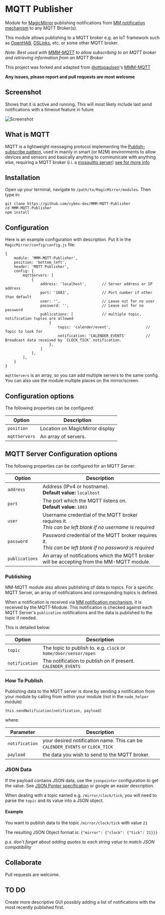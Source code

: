 # MQTT Publisher

Module for [MagicMirror](https://github.com/MichMich/MagicMirror/) publishing notifications from [MM notification mechanism](https://github.com/michMich/MagicMirror/wiki/notifications) to any MQTT Broker(s).

This module allows publishing to a MQTT broker e.g. an IoT framework such as [OpenHAB](https://www.openhab.org/), [DSLinks](http://iot-dsa.org/), etc, or some other MQTT broker.

*Note: 
Best used with [MMM-MQTT](https://github.com/ottopaulsen/MMM-MQTT) to allow subscribing to an MQTT broker and retrieving information from an MQTT Broker* 

This project was forked and adapted from [@ottopaulsen](https://github.com/ottopaulsen)'s [MMM-MQTT](https://github.com/ottopaulsen/MMM-MQTT)

**Any issues, please report and pull requests are most welcome**

## Screenshot

Shows that it is active and running. This will most likely include last send notifications with a timeout feature in future

![Screenshot](doc/MQTT-Publisher.png)

## What is MQTT
MQTT is a lightweight messaging protocol implementing the [Publish–subscribe pattern](https://en.wikipedia.org/wiki/Publish%E2%80%93subscribe_pattern), used in mainly in smart (or M2M) environments to allow devices and sensors and basically anything to communicate with anything else, requiring a MQTT broker (i.i. a [mosquitto server](https://mosquitto.org/)) [see for more info](http://mqtt.org/)


## Installation

Open up your terminal, navigate to `/path/to/MagicMirror/modules`. Then type in:

    git clone https://github.com/cybex-dev/MMM-MQTT-Publisher
    cd MMM-MQTT-Publisher
    npm install

## Configuration

Here is an example configuration with description. Put it in the `MagicMirror/config/config.js` file:

    {
        module: 'MMM-MQTT-Publisher',
        position: 'bottom_left',
        header: 'MQTT Publisher',
        config: {
            mqttServers: [
                {
                    address: 'localhost',       // Server address or IP address
                    port: '1883',               // Port number if other than default
                    user: '',                   // Leave out for no user
                    password: '',               // Leave out for no password
                    publications: [             // multiple topic, notification tuples are allowed
                        {
                            topic: 'calender/event',                // Topic to look for
                            notification: 'CALENDER_EVENTS'         // Broadcast data received by `CLOCK_TICK` notification.
                        },
                    ]
                },
            ],
        }
    }

`mqttServers` is an array, so you can add multiple servers to the same config. You can also use the module multiple places on the mirror/screen.

## Configuration options

The following properties can be configured:

| Option             | Description
| ------------------ | -----------
| `position`         | Location on MagicMirror display
| `mqttServers`      | An array of servers.

## MQTT Server Configuration options

The following properties can be configured for an MQTT Server:

| Option             | Description
| ------------------ | -----------
| `address`          | Address (IPv4 or hostname). <br> **Default value:** `localhost`
| `port`             | The port which the MQTT listens on. <br> **Default value:** `1883`
| `user`             | Username credential of the MQTT broker requires it. <br> *This can be left blank if no username is required*
| `password`         | Password credential of the MQTT broker requires it. <br> *This can be left blank if no password is required*
| `publications`     | An array of notifications which the MQTT broker will be accepting from the MM-MQTT module.

### Publishing

MM-MQTT module also allows publishing of data to topics. For a specific MQTT Server, an array of notifications and corresponding topics is defined. 

When a notification is received via [MM notification mechanism](https://github.com/michMich/MagicMirror/wiki/notifications), it is received by the MQTT-Module. This notification is checked against each MQTT Server's `publication` notifications and the data is published to the topic if needed. 

This is detailed below:  

| Option             | Description
| ------------------ | -----------
| `topic`            | The topic to publish to. e.g. `clock` or `home/door/sensor/open`
| `notification`     | The notification to publish on if present. `CALENDER_EVENTS`

### How To Publish
Publishing data to the MQTT server is done by sending a notification from your module by calling from within your module (not in the `node_helper` module)

`this.sendNotification(notification, payload)`

where:

| Parameter         | Description
| ------------------| -----------
| `notification`    | your desired notification name. This can be `CALENDER_EVENTS` or `CLOCK_TICK`
| `payload`         | the data you wish to send to the MQTT broker.

### JSON Data

If the payload contains JSON data, use the `jsonpointer` configuration to get the value. See [JSON Ponter specification](https://tools.ietf.org/html/rfc6901) or google an easier description.

When dealing with a topic named e.g. `/mirror/clock/tick`, you will need to parse the `topic` and its value into a JSON object.

#### Example

You want to publish data to the topic `/mirror/clock/tick` with value `21`

The resulting JSON Object format is: 
```{"mirror": {"clock": {"tick": 21}}}```

*p.s. don't forget about adding quotes to each string value to match JSON compatibility*


## Collaborate

Pull requests are welcome.

## TO DO

Create more descriptive GUI possibly adding a list of notifications with the most recently published first. 

